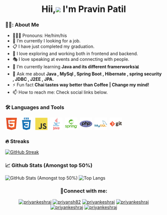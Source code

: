 <h1 align="center"> Hii,<img src="https://media.giphy.com/media/hvRJCLFzcasrR4ia7z/giphy.gif" width="30px"/> I'm Pravin Patil</h1>

### 👨‍💻: About Me 
- 🧑🏻‍💻 Pronouns: He/him/his
- 💼 I’m currently I looking for a job.
- 📋 I have just completed my graduation.
- 🧭 I love exploring and working both in frontend and backend.
- 🎭 I love speaking at events and connecting with people.
- 🌱 I’m currently learning **Java and its different framerworks📊**
- 💬 Ask me about **Java , MySql , Spring Boot , Hibernate , spring security , JDBC , J2EE , JPA.**
- ⚡ Fun fact **Chai tastes way better than Coffee | Change my mind!**
- 📫 How to reach me: Check social links below.

### :hammer_and_wrench: Languages and Tools 
<div>
  <img src="https://github.com/devicons/devicon/blob/master/icons/html5/html5-original.svg" title="HTML5" alt="HTML" width="40" height="40"/>&nbsp;
  <img src="https://github.com/devicons/devicon/blob/master/icons/css3/css3-plain-wordmark.svg"  title="CSS3" alt="CSS" width="40" height="40"/>&nbsp;
  <img src="https://github.com/devicons/devicon/blob/master/icons/javascript/javascript-original.svg" title="JavaScript" alt="JavaScript" width="40" height="40"/>&nbsp;
  <img src="https://github.com/devicons/devicon/blob/master/icons/java/java-original-wordmark.svg" title="Java" alt="Java" width="40" height="40"/>&nbsp;
  <img src="https://github.com/devicons/devicon/blob/master/icons/spring/spring-original-wordmark.svg" title="Spring" alt="Spring" width="40" height="40"/>&nbsp;
    <img src="https://github.com/devicons/devicon/blob/master/icons/php/php-original.svg" title="PHP" alt="PHP" width="40" height="40"/>&nbsp;
    <img src="https://github.com/devicons/devicon/blob/master/icons/mysql/mysql-original-wordmark.svg" title="MySQL" alt="MySQL" width="40" height="40"/>&nbsp;
  <img src="https://github.com/devicons/devicon/blob/master/icons/git/git-original-wordmark.svg" title="Git" **alt="Git" width="40" height="40"/>
</div>  


### :fire: Streaks 
[![GitHub Streak](https://streak-stats.demolab.com?user=2001pravin&theme=highcontrast&hide_border=true)](https://git.io/streak-stats)

### 📈 Github Stats (Amongst top 50%)
![GitHub Stats (Amongst top 50%)](https://github-readme-stats.vercel.app/api?username=2001pravin&show_icons=true&locale=en)
![Top Langs](https://github-readme-stats.vercel.app/api/top-langs?username=2001pravin&show_icons=true&locale=en&layout=compact)

<h3 align="center">🔗Connect with me:</h3>
<p align="center">
<a href="https://www.linkedin.com/in/pravin-patil-b4577b250/" target="blank"><img src="https://img.icons8.com/fluency/48/000000/linkedin.png" alt="priyankeshraj" height="40" width="40" /></a>
<a href="https://www.instagram.com/pravin_18092001/" target="blank"><img src="https://img.icons8.com/fluency/144/000000/instagram-new.png" alt="priyansh82" height="40" width="40" /></a>
<a href="https://www.hackerrank.com/pravin18092001" target="blank"><img src="https://img.icons8.com/external-tal-revivo-color-tal-revivo/96/000000/external-hackerrank-is-a-technology-company-that-focuses-on-competitive-programming-logo-color-tal-revivo.png" alt="priyankeshraj" height="40" width="40" /></a>
<a href="https://leetcode.com/pravin1809/" target="blank"><img src="https://img.icons8.com/external-tal-revivo-color-tal-revivo/96/000000/external-level-up-your-coding-skills-and-quickly-land-a-job-logo-color-tal-revivo.png" alt="priyankeshraj" height="40" width="40" /></a>
<a href="https://auth.geeksforgeeks.org/user/pravin18fijv" target="blank"><img src="https://img.icons8.com/color/144/000000/GeeksforGeeks.png" alt="priyankeshraj" height="40" width="40" /></a>
  <a href="https://twitter.com/" target="blank"><img src="https://img.icons8.com/color/144/000000/twitter.png" alt="priyankeshraj" height="40" width="40" /></a>
</p>
